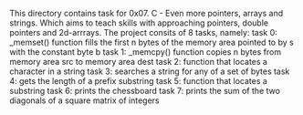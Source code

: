 This directory contains task for 0x07. C - Even more pointers, arrays and strings. Which aims to teach skills with approaching pointers, double pointers and 2d-arrrays. The project consits of 8 tasks, namely:
task 0: _memset() function fills the first n bytes of the memory area pointed to by s with the constant byte b
task 1: _memcpy() function copies n bytes from memory area src to memory area dest
task 2: function that locates a character in a string
task 3: searches a string for any of a set of bytes
task 4: gets the length of a prefix substring
task 5: function that locates a substring
task 6: prints the chessboard
task 7: prints the sum of the two diagonals of a square matrix of integers

